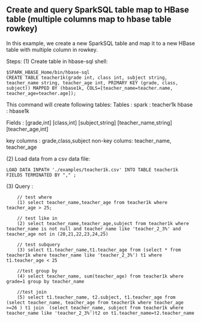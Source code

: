 ## Create and query SparkSQL table map to HBase table (multiple columns map to hbase table rowkey)
In this example, we create a new SparkSQL table and map it to a new HBase table with multiple column in rowkey.

Steps:
(1) Create table in hbase-sql shell:
```
$SPARK_HBASE_Home/bin/hbase-sql
CREATE TABLE teacher1k(grade int, class int, subject string, teacher_name string, teacher_age int, PRIMARY KEY (grade, class, subject)) MAPPED BY (hbase1k, COLS=[teacher_name=teacher.name, teacher_age=teacher.age]);
```

This command will create following tables:
Tables :
  spark :  teacher1k
  hbase :  hbase1k
  
Fields :
  [grade,int]
  [class,int]
  [subject,string]
  [teacher_name,string]
  [teacher_age,int]

  key columns : grade,class,subject
  non-key colums: teacher_name, teacher_age
  
(2) Load data from a csv data file:
```
LOAD DATA INPATH './examples/teacher1k.csv' INTO TABLE teacher1k FIELDS TERMINATED BY "," ;
```

(3) Query :
```
    // test where
    (1) select teacher_name,teacher_age from teacher1k where teacher_age > 25;

    // test like in
    (2) select teacher_name,teacher_age,subject from teacher1k where teacher_name is not null and teacher_name like 'teacher_2_3%' and teacher_age not in (20,21,22,23,24,25)

    // test subquery
    (3) select t1.teacher_name,t1.teacher_age from (select * from teacher1k where teacher_name like 'teacher_2_3%') t1 where t1.teacher_age < 25

    //test group by
    (4) select teacher_name, sum(teacher_age) from teacher1k where grade=1 group by teacher_name

    //test join
    (5) select t1.teacher_name, t2.subject, t1.teacher_age from (select teacher_name, teacher_age from teacher1k where teacher_age >=26 ) t1 join  (select teacher_name, subject from teacher1k where teacher_name like 'teacher_2_3%')t2 on t1.teacher_name=t2.teacher_name
```
